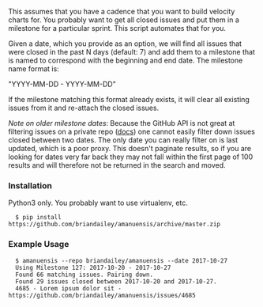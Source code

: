 This assumes that you have a cadence that you want to build velocity charts for.
You probably want to get all closed issues and put them in a milestone for a particular
sprint. This script automates that for you.

Given a date, which you provide as an option, we will find all issues that were
closed in the past N days (default: 7) and add them to a milestone that is named
to correspond with the beginning and end date. The milestone name format is:

"YYYY-MM-DD - YYYY-MM-DD"

If the milestone matching this format already exists, it will clear all existing
issues from it and re-attach the closed issues.

_Note on older milestone dates_: Because the GitHub API is not great at filtering issues
on a private repo ([docs](https://developer.github.com/v3/issues/#list-issues-for-a-repository)) one cannot
easily filter down issues closed between two dates. The only date you can really filter
on is last updated, which is a poor proxy. This doesn't paginate results, so if
you are looking for dates very far back they may not fall within the first page
of 100 results and will therefore not be returned in the search and moved.

### Installation

Python3 only. You probably want to use virtualenv, etc.

```
  $ pip install https://github.com/briandailey/amanuensis/archive/master.zip
```

### Example Usage

```
  $ amanuensis --repo briandailey/amanuensis --date 2017-10-27
  Using Milestone 127: 2017-10-20 - 2017-10-27
  Found 66 matching issues. Pairing down.
  Found 29 issues closed between 2017-10-20 and 2017-10-27.
  4685 - Lorem ipsum dolor sit - https://github.com/briandailey/amanuensis/issues/4685
```
